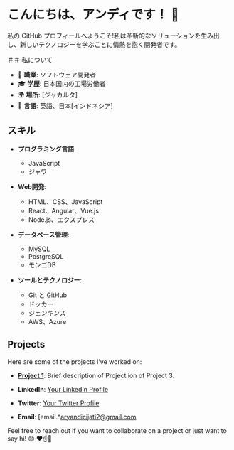 # こんにちは、アンディです！ 👋

私の GitHub プロフィールへようこそ!私は革新的なソリューションを生み出し、新しいテクノロジーを学ぶことに情熱を抱く開発者です。

＃＃ 私について

- 💼 **職業**: ソフトウェア開発者
- 🎓 **学歴**: 日本国内の工場労働者
- 🌍 **場所**: [ジャカルタ]
- 💬 **言語**: 英語、日本[インドネシア]

## スキル

- **プログラミング言語**: 
  - JavaScript
  - ジャワ
  
  
- **Web開発**: 
  - HTML、CSS、JavaScript
  - React、Angular、Vue.js
  - Node.js、エクスプレス
  
- **データベース管理**: 
  - MySQL
  - PostgreSQL
  - モンゴDB
  
- **ツールとテクノロジー**: 
  - Git と GitHub
  - ドッカー
  - ジェンキンス
  - AWS、Azure

## Projects

Here are some of the projects I've worked on:

- **[Project 1](https://github.com/andy1991-cone/zilong.)**: Brief description of Project ion of Project 3.

- **LinkedIn**: [Your LinkedIn Profile](https://www.linkedin.com/in/aryandinoer)
- **Twitter**: [Your Twitter Profile](https://twitter.com/andy_nabilah)
- **Email**: [email.^aryandicijati2@gmail.com

Feel free to reach out if you want to collaborate on a project or just want to say hi! 😊
 ❤️☝️🔻
